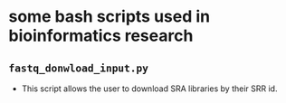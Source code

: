 # some bash scripts used in bioinformatics research

## `fastq_donwload_input.py`
- This script allows the user to download SRA libraries by their SRR id.
